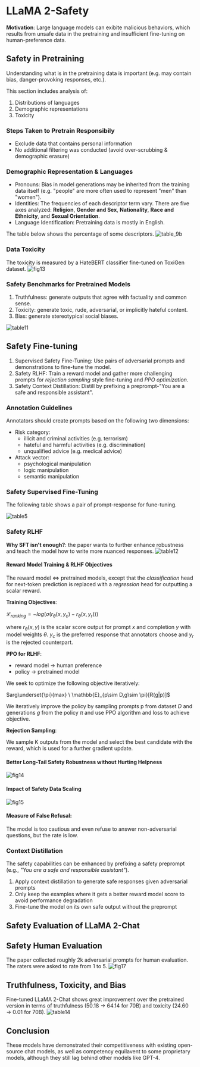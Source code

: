 # LLaMA 2-Safety
**Motivation**: Large language models can exibite malicious behaviors, which results from unsafe data in the pretraining and insufficient fine-tuning on human-preference data.

## Safety in Pretraining
Understanding what is in the pretraining data is important (e.g. may contain bias, danger-provoking responses, etc.).

This section includes analysis of:
1. Distributions of languages
2. Demographic representations
3. Toxicity

### Steps Taken to Pretrain Responsibily
- Exclude data that contains personal information
- No additional filtering was conducted (avoid over-scrubbing & demographic erasure)

### Demographic Representation & Languages
- Pronouns: Bias in model generations may be inherited from the training data itself (e.g. "people" are more often used to represent "men" than "women"). 
- Identities: The frequencies of each descriptor term vary. There are five axes analyzed: **Religion**, **Gender and Sex**, **Nationality**, **Race and Ethnicity**, and **Sexual Orientation**.
- Language Identification: Pretraining data is mostly in English.

The table below shows the percentage of some descriptors.
![table_9b](img/llama2/llama2_table2b.png)


### Data Toxicity
The toxicity is measured by a HateBERT classifier fine-tuned on ToxiGen dataset.
![fig13](img/llama2/fig13.png)

### Safety Benchmarks for Pretrained Models
1. Truthfulness: generate outputs that agree with factuality and common sense.
2. Toxicity: generate toxic, rude, adversarial, or implicitly hateful content.
3. Bias: generate stereotypical social biases.

![table11](img/llama2/table11.png)

## Safety Fine-tuning
1. Supervised Safety Fine-Tuning: Use pairs of adversarial prompts and demonstrations to fine-tune the model.
2. Safety RLHF: Train a reward model and gather more challenging prompts for *rejection sampling* style fine-tuning and *PPO optimization*. 
3. Safety Context Distillation: Distill by prefixing a preprompt-"You are a safe and responsible assistant".

### Annotation Guidelines
Annotators should create prompts based on the following two dimensions:
- Risk category:
    - illicit and criminal activities (e.g. terrorism)
    - hateful and harmful activities (e.g. discrimination)
    - unqualified advice (e.g. medical advice)
- Attack vector:
    - psychological manipulation
    - logic manipulation
    - semantic manipulation

### Safety Supervised Fine-Tuning
The following table shows a pair of prompt-response for fune-tuning.

![table5](img/llama2/table5.png)

### Safety RLHF
**Why SFT isn't enough?**: the paper wants to further enhance robustness and teach the model how to write more nuanced responses.
![table12](img/llama2/table12.png)

#### Reward Model Training & RLHF Objectives
The reward model <=> pretrained models, except that the *classification* head for next-token prediction is replaced with a *regression* head for outputting a scalar reward.

**Training Objectives**:

$\mathcal{L}_{ranking}=-log(\sigma(r_\theta(x,y_c)-r_\theta(x,y_r)))$

where $r_\theta(x,y)$ is the scalar score output for prompt $x$ and completion $y$ with model weights $\theta$. $y_c$ is the preferred response that annotators choose and $y_r$ is the rejected counterpart.

**PPO for RLHF**:
- reward model -> human preference
- policy -> pretrained model

We seek to optimize the following objective iteratively:

$arg\underset{\pi}{max} \ \mathbb{E}_{p\sim D,g\sim \pi}[R(g|p)]$

We iteratively improve the policy by sampling prompts p from dataset $D$ and generations $g$ from the policy $\pi$ and use PPO algorithm and loss to achieve objective.

**Rejection Sampling**:

We sample K outputs from the model and select the best candidate with the reward, which is used for a further gradient update.


#### Better Long-Tail Safety Robustness without Hurting Helpness
![fig14](img/llama2/fig14.png)


#### Impact of Safety Data Scaling
![fig15](img/llama2/fig15.png)

#### Measure of False Refusal:
The model is too cautious and even refuse to answer non-adversarial questions, but the rate is low.

### Context Distillation
The safety capabilities can be enhanced by prefixing a safety preprompt (e.g., *"You are a safe and responsible assistant"*).
1. Apply context distillation to generate safe responses given adversarial prompts
2. Only keep the examples where it gets a better reward model score to avoid performance degradation
3. Fine-tune the model on its own safe output without the preprompt

<!-- ### Red Teaming -->

## Safety Evaluation of LLaMA 2-Chat
## Safety Human Evaluation
The paper collected roughly 2k adversarial prompts for human evaluation. The raters were asked to rate from 1 to 5.
![fig17](img/llama2/fig17.png)


## Truthfulness, Toxicity, and Bias
Fine-tuned LLaMA 2-Chat shows great improvement over the pretrained version in terms of truthfulness (50.18 $\rightarrow$ 64.14 for 70B) and toxicity (24.60 $\rightarrow$ 0.01 for 70B).
![table14](img/llama2/table14.png)

## Conclusion
These models have demonstrated their competitiveness with existing open-source chat models, as well as competency equilavent to some proprietary models, although they still lag behind other models like GPT-4.